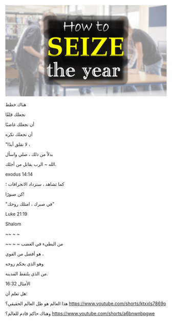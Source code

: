 ![Video cover image](../cover.jpg "cover photo")

هناك خطط

تجعلك قلقًا

أن تجعلك غاضبًا

أن تجعلك تكره

"لا تقلق أبدًا ،

بدلاً من ذلك ، صلي واسأل

الله ~ الرب يقاتل من أجلك.

exodus 14:14

كما تشاهد ، ستزداد الانحرافات ؛

كن صبورًا!

"في صبرك ، امتلك روحك"

Luke 21:19

Shalom

~~ ~ ~

~~ ~ ~ من البطيء في الغضب

هو أفضل من القوي ،

وهو الذي يحكم روحه

من الذي يلتقط المدينة.

الأمثال 16:32

هل تعلم أن:

هذا العالم هو ظل العالم الحقيقي؟ https://www.youtube.com/shorts/ktxxls7869o

وهناك حاكم قادم للعالم؟ https://www.youtube.com/shorts/a6bnwnbpgwe